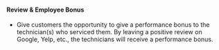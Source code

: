 #### Review & Employee Bonus
- Give customers the opportunity to give a performance bonus to the technician(s) who serviced them. By leaving a positive review on Google, Yelp, etc., the technicians will receive a performance bonus.